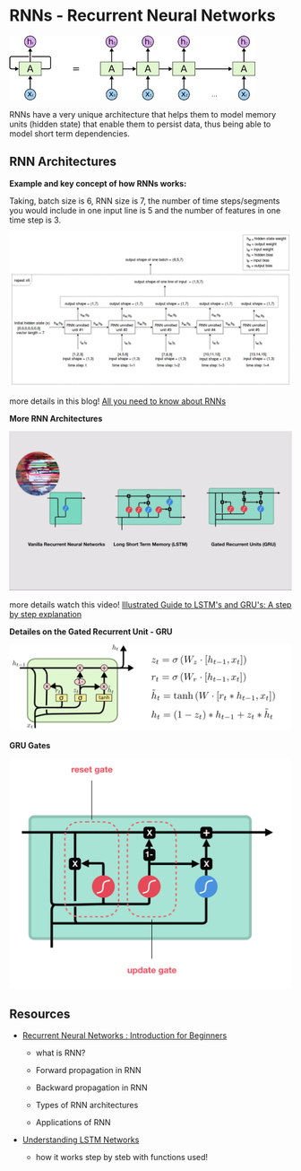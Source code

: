 # **RNNs - Recurrent Neural Networks**

![basic concept](./img/index.png)

RNNs have a very unique architecture that helps them to model memory units (hidden state) that enable them to persist data, thus being able to model short term dependencies.

## **RNN Architectures**

**Example and key concept of how RNNs works:**

Taking, batch size is 6, RNN size is 7, the number of time steps/segments you would include in one input line is 5 and the number of features in one time step is 3.

![](./img/unrolledRNN.jpeg)

more details in this blog! [All you need to know about RNNs](https://towardsdatascience.com/all-you-need-to-know-about-rnns-e514f0b00c7c)

**More RNN Architectures**

![vanilla_vs_lstm_vs_gru](./img/vanilla_lstm_gru.png)

more details watch this video! [Illustrated Guide to LSTM's and GRU's: A step by step explanation](https://www.youtube.com/watch?v=8HyCNIVRbSU)


**Detailes on the Gated Recurrent Unit - GRU**

![gru](./img/GRU.png)

**GRU Gates**

![gru_gates](./img/grugates.png)
## **Resources**

* [Recurrent Neural Networks : Introduction for Beginners](https://www.analyticsvidhya.com/blog/2021/06/recurrent-neural-networks-introduction-for-beginners/)
	* what is RNN?

    * Forward propagation in RNN

    * Backward propagation in RNN

    * Types of RNN architectures

    * Applications of RNN

* [Understanding LSTM Networks](http://colah.github.io/posts/2015-08-Understanding-LSTMs/)
	* how it works step by steb with functions used!
